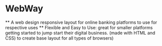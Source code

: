 # WebWay

** A web design responsive layout for online banking platforms to use for respective uses **
Flexible and Easy to Use: great for smaller platforms getting started to jump start their digital business.
(made with HTML and CSS) to create base layout for all types of browsers)
